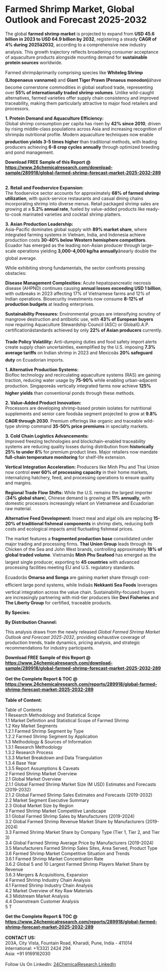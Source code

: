 <h1>Farmed Shrimp Market, Global Outlook and Forecast 2025-2032</h1><p>The global <strong>farmed shrimp market</strong> is projected to expand from <strong>USD 45.6 billion in 2023 to USD 64.9 billion by 2032</strong>, registering a steady <strong>CAGR of 4% during 2025â2032</strong>, according to a comprehensive new industry analysis. This growth trajectory reflects broadening consumer acceptance of aquaculture products alongside mounting demand for <strong>sustainable protein sources</strong> worldwide.</p><p>Farmed shrimpâprimarily comprising species like <strong>Whiteleg Shrimp (Litopenaeus vannamei)</strong> and <strong>Giant Tiger Prawn (Penaeus monodon)</strong>âhave become cornerstone commodities in global seafood trade, representing over <strong>55% of internationally traded shrimp volumes</strong>. Unlike wild-caught alternatives, farmed varieties offer supply chain consistency and improved traceability, making them particularly attractive to major food retailers and processors.</p><p><strong>1. Protein Demand and Aquaculture Efficiency:</strong><br>
Global shrimp consumption per capita has risen by <strong>42% since 2010</strong>, driven by rising middle-class populations across Asia and increasing recognition of shrimpâs nutritional profile. Modern aquaculture techniques now enable <strong>production yields 3-5 times higher</strong> than traditional methods, with leading producers achieving <strong>6-8 crop cycles annually</strong> through optimized breeding and pond management.</p><div><b>Download FREE Sample of this Report @ 
            <a href="https://www.24chemicalresearch.com/download-sample/289918/global-farmed-shrimp-forecast-market-2025-2032-289">
            https://www.24chemicalresearch.com/download-sample/289918/global-farmed-shrimp-forecast-market-2025-2032-289</a></b></div><br><p><strong>2. Retail and Foodservice Expansion:</strong><br>
The foodservice sector accounts for approximately <strong>68% of farmed shrimp utilization</strong>, with quick-service restaurants and casual dining chains incorporating shrimp into diverse menus. Retail packaged shrimp sales are growing at a <strong>5.2% annual rate</strong>, fueled by value-added products like ready-to-cook marinated varieties and cocktail shrimp platters.</p><p><strong>3. Asian Production Leadership:</strong><br>
Asia-Pacific dominates global supply with <strong>89% market share</strong>, where integrated farming systems in Vietnam, India, and Indonesia achieve production costs <strong>30-40% below Western hemisphere competitors</strong>. Ecuador has emerged as the leading non-Asian producer through large-scale operations yielding <strong>3,000-4,000 kg/ha annually</strong>ânearly double the global average.</p><p>While exhibiting strong fundamentals, the sector confronts pressing obstacles:</p><p><strong>Disease Management Complexities:</strong> Acute hepatopancreatic necrosis disease (AHPND) continues causing <strong>annual losses exceeding USD 1 billion</strong>, with outbreaks in 2023 affecting 17% of Vietnamese farms and 12% of Indian operations. Biosecurity investments now consume <strong>8-12% of production budgets</strong> at leading enterprises.</p><p><strong>Sustainability Pressures:</strong> Environmental groups are intensifying scrutiny of mangrove destruction and antibiotic use, with <strong>43% of European buyers</strong> now requiring Aquaculture Stewardship Council (ASC) or GlobalG.A.P. certificationâstandards achieved by only <strong>22% of Asian producers</strong> currently.</p><p><strong>Trade Policy Volatility:</strong> Anti-dumping duties and food safety import alerts create supply chain uncertainties, exemplified by the U.S. imposing <strong>7.3% average tariffs</strong> on Indian shrimp in 2023 and Mexicoâs <strong>20% safeguard duty</strong> on Ecuadorian imports.</p><p><strong>1. Alternative Production Systems:</strong><br>
Biofloc technology and recirculating aquaculture systems (RAS) are gaining traction, reducing water usage by <strong>75-90%</strong> while enabling urban-adjacent production. Singaporeâs vertically integrated farms now achieve <strong>125% higher yields</strong> than conventional ponds through these methods.</p><p><strong>2. Value-Added Product Innovation:</strong><br>
Processors are developing shrimp-based protein isolates for nutritional supplements and senior care foodsâa segment projected to grow at <strong>9.8% CAGR through 2030</strong>. Premium offerings like organic and traceable wild-type shrimp command <strong>35-50% price premiums</strong> in specialty markets.</p><p><strong>3. Cold Chain Logistics Advancements:</strong><br>
Improved freezing technologies and blockchain-enabled traceability systems are reducing quality losses during distribution from <strong>historically 25% to under 8%</strong> for premium product lines. Major retailers now mandate <strong>full-chain temperature monitoring</strong> for shelf-life extension.</p><p><strong>Vertical Integration Acceleration:</strong> Producers like Minh Phu and Thai Union now control <strong>over 60% of processing capacity</strong> in their home markets, internalizing hatchery, feed, and processing operations to ensure quality and margins.</p><p><strong>Regional Trade Flow Shifts:</strong> While the U.S. remains the largest importer (<strong>34% global share</strong>), Chinese demand is growing at <strong>11% annually</strong>, with domestic processors increasingly reliant on Vietnamese and Ecuadorian raw material.</p><p><strong>Alternative Feed Development:</strong> Insect meal and algal oils are replacing <strong>15-20% of traditional fishmeal components</strong> in shrimp diets, reducing both costs and ecological impacts amid fluctuating fishmeal prices.</p><p>The market features a <strong>fragmented production base</strong> consolidated under major trading and processing firms. <strong>Thai Union Group</strong> leads through its Chicken of the Sea and John West brands, controlling approximately <strong>18% of global traded volume</strong>. Vietnamâs <strong>Minh Phu Seafood</strong> has emerged as the largest single producer, exporting to <strong>45 countries</strong> with advanced processing facilities meeting EU and U.S. regulatory standards.</p><p>Ecuadorâs <strong>Omarsa and Songa</strong> are gaining market share through cost-efficient large pond systems, while Indiaâs <strong>Nekkanti Sea Foods</strong> leverages vertical integration across the value chain. Sustainability-focused buyers are increasingly partnering with mid-tier producers like <strong>Devi Fisheries</strong> and <strong>The Liberty Group</strong> for certified, traceable products.</p><p><strong>By Species:</strong></p><p><strong>By Distribution Channel:</strong></p><p>This analysis draws from the newly released <em>Global Farmed Shrimp Market Outlook and Forecast 2025-2032</em>, providing exhaustive coverage of production trends, trade dynamics, pricing analysis, and strategic recommendations for industry participants.</p><div><b>Download FREE Sample of this Report @ 
            <a href="https://www.24chemicalresearch.com/download-sample/289918/global-farmed-shrimp-forecast-market-2025-2032-289">
            https://www.24chemicalresearch.com/download-sample/289918/global-farmed-shrimp-forecast-market-2025-2032-289</a></b></div><br><div><b>Get the Complete Report & TOC @ 
            <a href="https://www.24chemicalresearch.com/reports/289918/global-farmed-shrimp-forecast-market-2025-2032-289">
            https://www.24chemicalresearch.com/reports/289918/global-farmed-shrimp-forecast-market-2025-2032-289</a></b></div><br>
            <b>Table of Content:</b><p>Table of Contents<br />
1 Research Methodology and Statistical Scope<br />
1.1 Market Definition and Statistical Scope of Farmed Shrimp<br />
1.2 Key Market Segments<br />
1.2.1 Farmed Shrimp Segment by Type<br />
1.2.2 Farmed Shrimp Segment by Application<br />
1.3 Methodology & Sources of Information<br />
1.3.1 Research Methodology<br />
1.3.2 Research Process<br />
1.3.3 Market Breakdown and Data Triangulation<br />
1.3.4 Base Year<br />
1.3.5 Report Assumptions & Caveats<br />
2 Farmed Shrimp Market Overview<br />
2.1 Global Market Overview<br />
2.1.1 Global Farmed Shrimp Market Size (M USD) Estimates and Forecasts (2019-2032)<br />
2.1.2 Global Farmed Shrimp Sales Estimates and Forecasts (2019-2032)<br />
2.2 Market Segment Executive Summary<br />
2.3 Global Market Size by Region<br />
3 Farmed Shrimp Market Competitive Landscape<br />
3.1 Global Farmed Shrimp Sales by Manufacturers (2019-2024)<br />
3.2 Global Farmed Shrimp Revenue Market Share by Manufacturers (2019-2024)<br />
3.3 Farmed Shrimp Market Share by Company Type (Tier 1, Tier 2, and Tier 3)<br />
3.4 Global Farmed Shrimp Average Price by Manufacturers (2019-2024)<br />
3.5 Manufacturers Farmed Shrimp Sales Sites, Area Served, Product Type<br />
3.6 Farmed Shrimp Market Competitive Situation and Trends<br />
3.6.1 Farmed Shrimp Market Concentration Rate<br />
3.6.2 Global 5 and 10 Largest Farmed Shrimp Players Market Share by Revenue<br />
3.6.3 Mergers & Acquisitions, Expansion<br />
4 Farmed Shrimp Industry Chain Analysis<br />
4.1 Farmed Shrimp Industry Chain Analysis<br />
4.2 Market Overview of Key Raw Materials<br />
4.3 Midstream Market Analysis<br />
4.4 Downstream Customer Analysis<br />
5 T</p><div><b>Get the Complete Report & TOC @ 
            <a href="https://www.24chemicalresearch.com/reports/289918/global-farmed-shrimp-forecast-market-2025-2032-289">
            https://www.24chemicalresearch.com/reports/289918/global-farmed-shrimp-forecast-market-2025-2032-289</a></b></div><br><b>CONTACT US:</b><br>
            203A, City Vista, Fountain Road, Kharadi, Pune, India - 411014<br>
            International: +1(332) 2424 294<br>
            Asia: +91 9169162030 <br><br>
            Follow Us On LinkedIn: <a href="https://www.linkedin.com/company/24chemicalresearch/">24ChemicalResearch LinkedIn</a>
